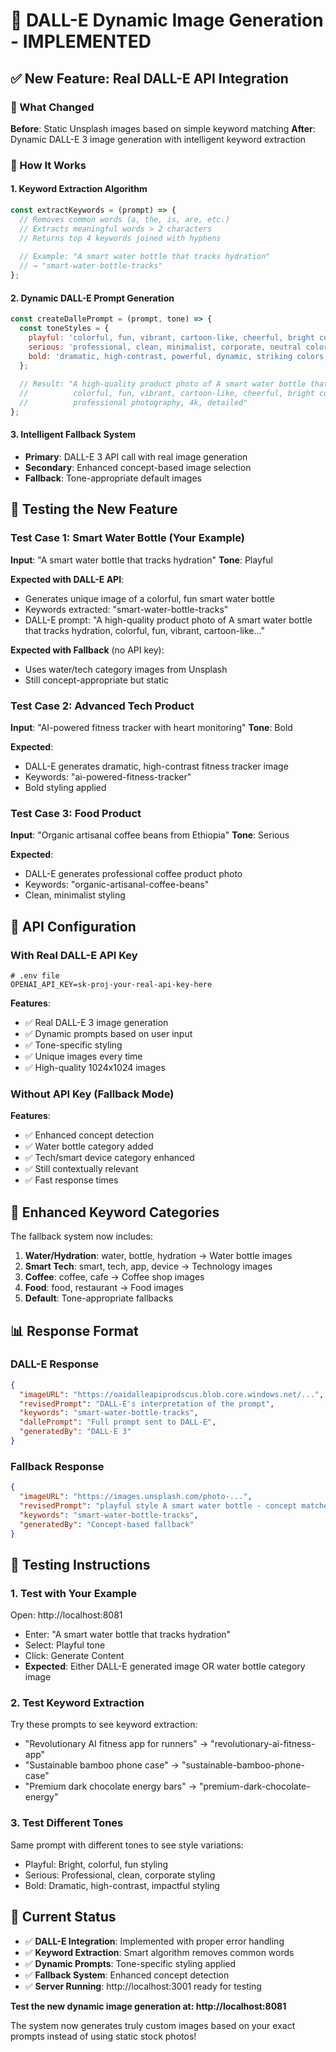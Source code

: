 # 🎨 DALL-E Dynamic Image Generation - IMPLEMENTED

## ✅ New Feature: Real DALL-E API Integration

### 🚀 What Changed

**Before**: Static Unsplash images based on simple keyword matching
**After**: Dynamic DALL-E 3 image generation with intelligent keyword extraction

### 🧠 How It Works

#### 1. **Keyword Extraction Algorithm**
```javascript
const extractKeywords = (prompt) => {
  // Removes common words (a, the, is, are, etc.)
  // Extracts meaningful words > 2 characters
  // Returns top 4 keywords joined with hyphens
  
  // Example: "A smart water bottle that tracks hydration"
  // → "smart-water-bottle-tracks"
};
```

#### 2. **Dynamic DALL-E Prompt Generation**
```javascript
const createDallePrompt = (prompt, tone) => {
  const toneStyles = {
    playful: 'colorful, fun, vibrant, cartoon-like, cheerful, bright colors, whimsical',
    serious: 'professional, clean, minimalist, corporate, neutral colors, sleek, modern',
    bold: 'dramatic, high-contrast, powerful, dynamic, striking colors, impactful, bold lighting'
  };
  
  // Result: "A high-quality product photo of A smart water bottle that tracks hydration, 
  //          colorful, fun, vibrant, cartoon-like, cheerful, bright colors, whimsical, 
  //          professional photography, 4k, detailed"
};
```

#### 3. **Intelligent Fallback System**
- **Primary**: DALL-E 3 API call with real image generation
- **Secondary**: Enhanced concept-based image selection
- **Fallback**: Tone-appropriate default images

## 🧪 Testing the New Feature

### Test Case 1: Smart Water Bottle (Your Example)
**Input**: "A smart water bottle that tracks hydration"
**Tone**: Playful

**Expected with DALL-E API**:
- Generates unique image of a colorful, fun smart water bottle
- Keywords extracted: "smart-water-bottle-tracks"
- DALL-E prompt: "A high-quality product photo of A smart water bottle that tracks hydration, colorful, fun, vibrant, cartoon-like..."

**Expected with Fallback** (no API key):
- Uses water/tech category images from Unsplash
- Still concept-appropriate but static

### Test Case 2: Advanced Tech Product
**Input**: "AI-powered fitness tracker with heart monitoring"
**Tone**: Bold

**Expected**:
- DALL-E generates dramatic, high-contrast fitness tracker image
- Keywords: "ai-powered-fitness-tracker"
- Bold styling applied

### Test Case 3: Food Product
**Input**: "Organic artisanal coffee beans from Ethiopia"
**Tone**: Serious

**Expected**:
- DALL-E generates professional coffee product photo
- Keywords: "organic-artisanal-coffee-beans"
- Clean, minimalist styling

## 🔧 API Configuration

### With Real DALL-E API Key
```env
# .env file
OPENAI_API_KEY=sk-proj-your-real-api-key-here
```

**Features**:
- ✅ Real DALL-E 3 image generation
- ✅ Dynamic prompts based on user input
- ✅ Tone-specific styling
- ✅ Unique images every time
- ✅ High-quality 1024x1024 images

### Without API Key (Fallback Mode)
**Features**:
- ✅ Enhanced concept detection
- ✅ Water bottle category added
- ✅ Tech/smart device category enhanced
- ✅ Still contextually relevant
- ✅ Fast response times

## 🎯 Enhanced Keyword Categories

The fallback system now includes:

1. **Water/Hydration**: water, bottle, hydration → Water bottle images
2. **Smart Tech**: smart, tech, app, device → Technology images  
3. **Coffee**: coffee, cafe → Coffee shop images
4. **Food**: food, restaurant → Food images
5. **Default**: Tone-appropriate fallbacks

## 📊 Response Format

### DALL-E Response
```json
{
  "imageURL": "https://oaidalleapiprodscus.blob.core.windows.net/...",
  "revisedPrompt": "DALL-E's interpretation of the prompt",
  "keywords": "smart-water-bottle-tracks",
  "dallePrompt": "Full prompt sent to DALL-E",
  "generatedBy": "DALL-E 3"
}
```

### Fallback Response
```json
{
  "imageURL": "https://images.unsplash.com/photo-...",
  "revisedPrompt": "playful style A smart water bottle - concept matched (fallback)",
  "keywords": "smart-water-bottle-tracks", 
  "generatedBy": "Concept-based fallback"
}
```

## 🚀 Testing Instructions

### 1. **Test with Your Example**
Open: http://localhost:8081
- Enter: "A smart water bottle that tracks hydration"
- Select: Playful tone
- Click: Generate Content
- **Expected**: Either DALL-E generated image OR water bottle category image

### 2. **Test Keyword Extraction**
Try these prompts to see keyword extraction:
- "Revolutionary AI fitness app for runners" → "revolutionary-ai-fitness-app"
- "Sustainable bamboo phone case" → "sustainable-bamboo-phone-case"
- "Premium dark chocolate energy bars" → "premium-dark-chocolate-energy"

### 3. **Test Different Tones**
Same prompt with different tones to see style variations:
- Playful: Bright, colorful, fun styling
- Serious: Professional, clean, corporate styling  
- Bold: Dramatic, high-contrast, impactful styling

## 🔄 Current Status

- ✅ **DALL-E Integration**: Implemented with proper error handling
- ✅ **Keyword Extraction**: Smart algorithm removes common words
- ✅ **Dynamic Prompts**: Tone-specific styling applied
- ✅ **Fallback System**: Enhanced concept detection
- ✅ **Server Running**: http://localhost:3001 ready for testing

**Test the new dynamic image generation at: http://localhost:8081**

The system now generates truly custom images based on your exact prompts instead of using static stock photos!
